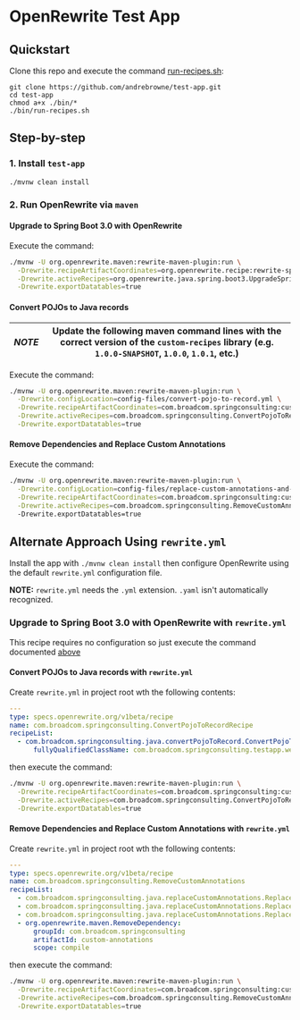 # OpenRewrite Test App

## Quickstart

Clone this repo and execute the command [run-recipes.sh](./bin/run-recipes.sh):

```shell
git clone https://github.com/andrebrowne/test-app.git
cd test-app
chmod a+x ./bin/*
./bin/run-recipes.sh
```

## Step-by-step

### 1. Install `test-app`

```shell
./mvnw clean install
```

### 2. Run OpenRewrite via `maven`

#### Upgrade to Spring Boot 3.0 with OpenRewrite

Execute the command:

```bash
./mvnw -U org.openrewrite.maven:rewrite-maven-plugin:run \
  -Drewrite.recipeArtifactCoordinates=org.openrewrite.recipe:rewrite-spring:RELEASE \
  -Drewrite.activeRecipes=org.openrewrite.java.spring.boot3.UpgradeSpringBoot_3_0 \
  -Drewrite.exportDatatables=true
```

#### Convert POJOs to Java records

| **_NOTE_** | Update the following maven command lines with the correct version of the `custom-recipes` library (e.g. `1.0.0-SNAPSHOT`, `1.0.0`, `1.0.1`, etc.) |
|------------|---------------------------------------------------------------------------------------------------------------------------------------------------|

Execute the command:

```bash
./mvnw -U org.openrewrite.maven:rewrite-maven-plugin:run \
  -Drewrite.configLocation=config-files/convert-pojo-to-record.yml \
  -Drewrite.recipeArtifactCoordinates=com.broadcom.springconsulting:custom-recipes:1.0.2 \
  -Drewrite.activeRecipes=com.broadcom.springconsulting.ConvertPojoToRecordRecipe \
  -Drewrite.exportDatatables=true
```

#### Remove Dependencies and Replace Custom Annotations

Execute the command:

```bash
./mvnw -U org.openrewrite.maven:rewrite-maven-plugin:run \
  -Drewrite.configLocation=config-files/replace-custom-annotations-and-remove-dependency.yml \
  -Drewrite.recipeArtifactCoordinates=com.broadcom.springconsulting:custom-recipes:1.0.2 \
  -Drewrite.activeRecipes=com.broadcom.springconsulting.RemoveCustomAnnotations 
  -Drewrite.exportDatatables=true
```

## Alternate Approach Using `rewrite.yml`

Install the app with `./mvnw clean install` then configure OpenRewrite using the default `rewrite.yml` configuration file.

**NOTE:** `rewrite.yml` needs the `.yml` extension. `.yaml` isn't automatically recognized.

### Upgrade to Spring Boot 3.0 with OpenRewrite with `rewrite.yml`

This recipe requires no configuration so just execute the command documented [above](#upgrade-to-spring-boot-30-with-openrewrite)

#### Convert POJOs to Java records with `rewrite.yml`

Create `rewrite.yml` in project root wth the following contents:

```yaml
---
type: specs.openrewrite.org/v1beta/recipe
name: com.broadcom.springconsulting.ConvertPojoToRecordRecipe
recipeList:
  - com.broadcom.springconsulting.java.convertPojoToRecord.ConvertPojoToRecordRecipe:
      fullyQualifiedClassName: com.broadcom.springconsulting.testapp.web.TimeResponse
```

then execute the command:

```bash
./mvnw -U org.openrewrite.maven:rewrite-maven-plugin:run \
  -Drewrite.recipeArtifactCoordinates=com.broadcom.springconsulting:custom-recipes:1.0.2 \
  -Drewrite.activeRecipes=com.broadcom.springconsulting.ConvertPojoToRecordRecipe \
  -Drewrite.exportDatatables=true
```

#### Remove Dependencies and Replace Custom Annotations with `rewrite.yml`

Create `rewrite.yml` in project root wth the following contents:

```yaml
---
type: specs.openrewrite.org/v1beta/recipe
name: com.broadcom.springconsulting.RemoveCustomAnnotations
recipeList:
  - com.broadcom.springconsulting.java.replaceCustomAnnotations.ReplaceEndpointAdapterRecipe
  - com.broadcom.springconsulting.java.replaceCustomAnnotations.ReplacePersistenceAdapterRecipe
  - com.broadcom.springconsulting.java.replaceCustomAnnotations.ReplaceUseCaseRecipe
  - org.openrewrite.maven.RemoveDependency:
      groupId: com.broadcom.springconsulting
      artifactId: custom-annotations
      scope: compile
```

then execute the command:

```bash
./mvnw -U org.openrewrite.maven:rewrite-maven-plugin:run \
  -Drewrite.recipeArtifactCoordinates=com.broadcom.springconsulting:custom-recipes:1.0.2 \
  -Drewrite.activeRecipes=com.broadcom.springconsulting.RemoveCustomAnnotations \
  -Drewrite.exportDatatables=true
```
